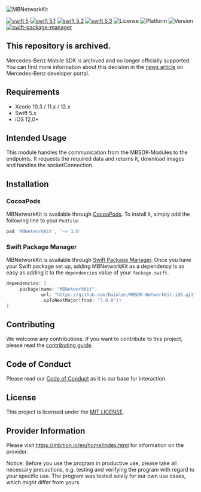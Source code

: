 ![MBNetworkKit](logo.jpg "Banner")

[![swift 5](https://img.shields.io/badge/swift-5-orange.svg?style=flat)](https://developer.apple.com/swift/)
[![swift 5.1](https://img.shields.io/badge/swift-5.1-orange.svg?style=flat)](https://developer.apple.com/swift/)
[![swift 5.2](https://img.shields.io/badge/swift-5.2-orange.svg?style=flat)](https://developer.apple.com/swift/)
[![swift 5.3](https://img.shields.io/badge/swift-5.3-orange.svg?style=flat)](https://developer.apple.com/swift/)
![License](https://img.shields.io/cocoapods/l/MBNetworkKit)
![Platform](https://img.shields.io/cocoapods/p/MBNetworkKit)
![Version](https://img.shields.io/cocoapods/v/MBNetworkKit)
[![swift-package-manager](https://img.shields.io/badge/SPM-compatible-brightgreen)](https://github.com/apple/swift-package-manager)

## This repository is archived.

Mercedes-Benz Mobile SDK is archived and no longer officially supported. You can find more information about this decision in the [news article](https://developer.mercedes-benz.com/news/mercedes-benz-mobile-sdk-sundown) on Mercedes-Benz developer portal.

## Requirements

- Xcode 10.3 / 11.x / 12.x
- Swift 5.x
- iOS 12.0+

## Intended Usage

This module handles the communication from the MBSDK-Modules to the endpoints. It requests the required data and returns it, download images and handles the socketConnection.

## Installation

### CocoaPods

MBNetworkKit is available through [CocoaPods](http://cocoapods.org). To install it, simply add the following line to your `Podfile`:

```ruby
pod 'MBNetworkKit', '~> 3.0'
```

### Swift Package Manager

MBNetworkKit is available through [Swift Package Manager](https://swift.org/package-manager/). Once you have your Swift package set up, adding MBNetworkKit as a dependency is as easy as adding it to the `dependencies` value of your `Package.swift`.

```swift
dependencies: [
    .package(name: "MBNetworkKit",
             url: "https://github.com/Daimler/MBSDK-NetworkKit-iOS.git",
			 .upToNextMajor(from: "3.0.0"))
]
```

## Contributing

We welcome any contributions.
If you want to contribute to this project, please read the [contributing guide](CONTRIBUTING.md).

## Code of Conduct

Please read our [Code of Conduct](https://github.com/Daimler/daimler-foss/blob/master/CODE_OF_CONDUCT.md) as it is our base for interaction.

## License

This project is licensed under the [MIT LICENSE](LICENSE).

## Provider Information

Please visit <https://mbition.io/en/home/index.html> for information on the provider.

Notice: Before you use the program in productive use, please take all necessary precautions,
e.g. testing and verifying the program with regard to your specific use.
The program was tested solely for our own use cases, which might differ from yours.
